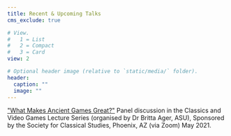 ```yaml
---
title: Recent & Upcoming Talks
cms_exclude: true

# View.
#   1 = List
#   2 = Compact
#   3 = Card
view: 2

# Optional header image (relative to `static/media/` folder).
header:
  caption: ""
  image: ""
---
```

["What Makes Ancient Games Great?"](https://www.youtube.com/watch?v=IfxmMe8VNa4) Panel discussion in the Classics and Video Games Lecture Series (organised by Dr Britta Ager, ASU), Sponsored by the Society for Classical Studies, Phoenix, AZ (via Zoom) May 2021. 